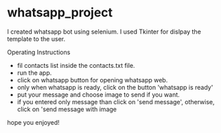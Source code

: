 # whatsapp_project

I created whatsapp bot using selenium.
I used Tkinter for dislpay the template to the user.

Operating Instructions
- fil contacts list inside the contacts.txt file.
- run the app.
- click on whatsapp button for opening whatsapp web.
- only when whatsapp is ready, click on the button 'whatsapp is ready'
- put your message and choose image to send if you want.
- if you entered only message than click on 'send message',
  otherwise, click on 'send message with image
  
hope you enjoyed! 